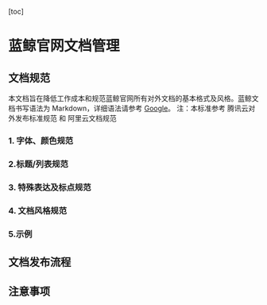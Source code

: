 [toc]
# 蓝鲸官网文档管理

## 文档规范

本文档旨在降低工作成本和规范蓝鲸官网所有对外文档的基本格式及风格。蓝鲸文档书写语法为 Markdown，详细语法请参考 [Google](https://www.google.com.hk/?gws_rd=cr,ssl#newwindow=1&safe=strict&q=markdown)。
注：本标准参考 腾讯云对外发布标准规范 和 阿里云文档规范

### 1. 字体、颜色规范


### 2.标题/列表规范

### 3. 特殊表达及标点规范

### 4. 文档风格规范

### 5.示例

## 文档发布流程

## 注意事项
